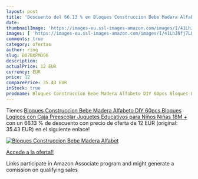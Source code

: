 ```yaml
---
layout: post
title: 'Descuento del 66.13 % en Bloques Construccion Bebe Madera Alfabet'
date: 
thumbnailImage: 'https://images-eu.ssl-images-amazon.com/images/I/41LhJNfj7LL._SL200_.jpg'
images: [ 'https://images-eu.ssl-images-amazon.com/images/I/41LhJNfj7LL._SL200_.jpg' ]
comments: true
category: ofertas
author: ring
slug: B07BXPMD96
description:
actualPrice: 12 EUR
currency: EUR
price: 12
comparePrice: 35.43 EUR
inStock: true
prodname: Bloques Construccion Bebe Madera Alfabeto DIY 60pcs Bloques Logicos con Caja Preescolar Juguetes Educativos para Niños Niñas 18M +
---
```


Tienes [Bloques Construccion Bebe Madera Alfabeto DIY 60pcs Bloques Logicos con Caja Preescolar Juguetes Educativos para Niños Niñas 18M +](https://www.amazon.es/dp/B07BXPMD96/?tag=tolees-21) con un 66.13 % de descuento con precio de oferta de 12 EUR (original: 35.43 EUR) en el siguiente enlace!

[![Bloques Construccion Bebe Madera Alfabet](https://images-eu.ssl-images-amazon.com/images/I/41LhJNfj7LL._SL200_.jpg)](https://www.amazon.es/dp/B07BXPMD96/?tag=tolees-21)

[Accede a la oferta!!](https://www.amazon.es/dp/B07BXPMD96/?tag=tolees-21)

Links participate in Amazon Associate program and might generate a comission on qualifying sales


